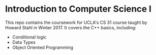 # Introduction to Computer Science I 
This repo contains the coursework for UCLA's CS 31 course taught by Howard Stahl in Winter 2017. It covers the C++ basics, including: 
* Conditional logic
* Data Types
* Object Oriented Programming
